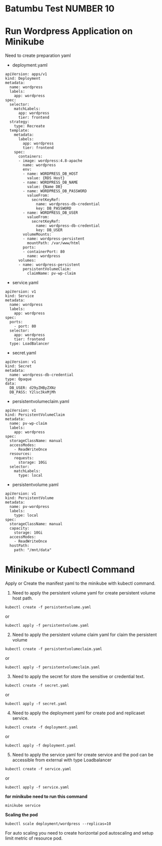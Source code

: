 # Batumbu Test NUMBER 10

# Run Wordpress Application on Minikube

Need to create preparation yaml

- deployment.yaml
```
apiVersion: apps/v1
kind: Deployment
metadata:
  name: wordpress
  labels:
    app: wordpress
spec:
  selector:
    matchLabels:
      app: wordpress
      tier: frontend
  strategy:
    type: Recreate
  template:
    metadata:
      labels:
        app: wordpress
        tier: frontend
    spec:
      containers:
      - image: wordpress:4.8-apache
        name: wordpress
        env:
        - name: WORDPRESS_DB_HOST
          value: {RDS Host}
        - name: WORDPRESS_DB_NAME
          value: {Name DB}
        - name: WORDPRESS_DB_PASSWORD
          valueFrom:
            secretKeyRef:
              name: wordpress-db-credential
              key: DB_PASSWORD
        - name: WORDPRESS_DB_USER
          valueFrom:
            secretKeyRef:
              name: wordpress-db-credential
              key: DB_USER
        volumeMounts:
        - name: wordpress-persistent
          mountPath: /var/www/html
        ports:
        - containerPort: 80
          name: wordpress
      volumes:
      - name: wordpress-persistent
        persistentVolumeClaim:
          claimName: pv-wp-claim
```
- service.yaml
```
apiVersion: v1
kind: Service
metadata:
  name: wordpress
  labels:
    app: wordpress
spec:
  ports:
    - port: 80
  selector:
    app: wordpress
    tier: frontend
  type: LoadBalancer
```
- secret.yaml
```
apiVersion: v1
kind: Secret
metadata:
  name: wordpress-db-credential
type: Opaque
data:
  DB_USER: d29yZHByZXNz
  DB_PASS: Y2lsc3kxMjMh
```
- persistentvolumeclaim.yaml
```
apiVersion: v1
kind: PersistentVolumeClaim
metadata:
  name: pv-wp-claim
  labels:
    app: wordpress
spec:
  storageClassName: manual
  accessModes:
    - ReadWriteOnce
  resources:
    requests:
      storage: 10Gi
  selector:
    matchLabels:
      type: local
```
- persistentvolume.yaml
```
apiVersion: v1
kind: PersistentVolume
metadata:
  name: pv-wordpress
  labels:
    type: local
spec:
  storageClassName: manual
  capacity:
    storage: 10Gi
  accessModes:
    - ReadWriteOnce
  hostPath:
    path: "/mnt/data"
```

# Minikube or Kubectl Command

Apply or Create the manifest yaml to the minikube with kubectl command.

1. Need to apply the persistent volume yaml for create persistent volume host path.
```
kubectl create -f persistentvolume.yaml
```
or
```
kubectl apply -f persistentvolume.yaml
```
2. Need to apply the persistent volume claim yaml for claim the persistent volume
```
kubectl create -f persistentvolumeclaim.yaml
```
or
```
kubectl apply -f persistentvolumeclaim.yaml
```
3. Need to apply the secret for store the sensitive or credential text.
```
kubectl create -f secret.yaml
```
or
```
kubectl apply -f secret.yaml
```
4. Need to apply the deployment yaml for create pod and replicaset service.
```
kubectl create -f deployment.yaml
```
or
```
kubectl apply -f deployment.yaml
```
5. Need to apply the service yaml for create service and the pod can be accessible from external with type Loadbalancer
```
kubectl create -f service.yaml
```
or
```
kubectl apply -f service.yaml
```

**for minikube need to run this command**
```
minikube service
```

**Scaling the pod**
```
kubectl scale deployment/wordpress --replicas=10
```

For auto scaling you need to create horizontal pod autoscaling and setup limit metric of resource pod.
